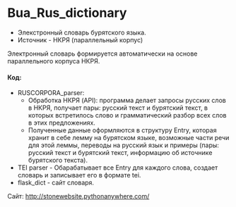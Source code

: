 # Bua_Rus_dictionary

* Элекстронный словарь бурятского языка.
* Источник - НКРЯ (параллельный корпус)

Электронный словарь формируется автоматически на основе параллельного корпуса НКРЯ. 

#### Код: 
* RUSCORPORA_parser:
  - Обработка НКРЯ (API): программа делает запросы русских слов в НКРЯ, получает пары: русский текст и бурятский текст, в которых встретилось слово и грамматический разбор всех слов в этих предложениях.
  - Полученные данные оформляются в структуру Entry, которая хранит в себе лемму на бурятском языке, возможные части речи для этой леммы, переводы на русский язык и примеры (пары: русский текст и бурятский текст, информацию об источнике бурятского текста).
* TEI parser - Обарабатывает все Entry для каждого слова, создает словарь и записывает его в формате tei. 
* flask_dict - сайт словаря.



Сайт: http://stonewebsite.pythonanywhere.com/
